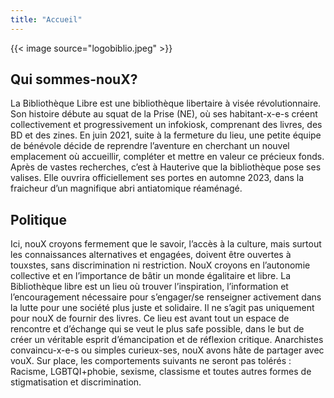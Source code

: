 ```yaml
---
title: "Accueil"
---
```


{{< image source="logobiblio.jpeg" >}}

## Qui sommes-nouX?

La Bibliothèque Libre est une bibliothèque libertaire à visée révolutionnaire.
Son histoire débute au squat de la Prise (NE), où ses habitant-x-e-s créent collectivement et progressivement un infokiosk, comprenant des livres, des BD et des zines.
En juin 2021, suite à la fermeture du lieu, une petite équipe de bénévole décide de reprendre l’aventure en cherchant un nouvel emplacement où accueillir, compléter et mettre en valeur ce précieux fonds. 
Après de vastes recherches, c’est à Hauterive que la bibliothèque pose ses valises. Elle ouvrira officiellement ses portes en automne 2023, dans la fraicheur d’un magnifique abri antiatomique réaménagé.

## Politique 

Ici, nouX croyons fermement que le savoir, l’accès à la culture, mais surtout les connaissances alternatives et engagées, doivent être ouvertes à touxstes, sans discrimination ni restriction.
NouX croyons en l’autonomie collective et en l’importance de bâtir un monde égalitaire et libre. 
La Bibliothèque libre est un lieu où trouver l’inspiration, l’information et l’encouragement nécessaire pour s’engager/se renseigner activement dans la lutte pour une société plus juste et solidaire.
Il ne s’agit pas uniquement pour nouX de fournir des livres. Ce lieu est avant tout un espace de rencontre et d’échange qui se veut le plus safe possible, dans le but de créer un véritable esprit d’émancipation et de réflexion critique.
Anarchistes convaincu-x-e-s ou simples curieux-ses, nouX avons hâte de partager avec vouX.
Sur place, les comportements suivants ne seront pas tolérés :
Racisme, LGBTQI+phobie, sexisme, classisme et toutes autres formes de stigmatisation et discrimination.
